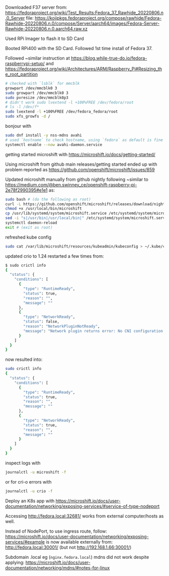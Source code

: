 
Downloaded F37 server from: https://fedoraproject.org/wiki/Test_Results:Fedora_37_Rawhide_20220806.n.0_Server
file: https://kojipkgs.fedoraproject.org/compose/rawhide/Fedora-Rawhide-20220806.n.0/compose/Server/aarch64/images/Fedora-Server-Rawhide-20220806.n.0.aarch64.raw.xz

Used RPi Imager
to flash it to SD Card

Booted RPi400 with the SD Card.
Followed 1st time install of Fedora 37.

Followed ~similar instruction at https://blog.while-true-do.io/fedora-raspberrypi-setup/
and https://fedoraproject.org/wiki/Architectures/ARM/Raspberry_Pi#Resizing_the_root_partition

```sh
# checked with `lsblk` for mmcblk
growpart /dev/mmcblk0 3
sudo growpart /dev/mmcblk0 3
sudo pvresize /dev/mmcblk0p3
# didn't work sudo lvextend -l +100%FREE /dev/fedora/root
# ls -l /dev/f*
sudo lvextend -l +100%FREE /dev/fedora_fedora/root
sudo xfs_growfs -d /
```

bonjour with

```sh
sudo dnf install -y nss-mdns avahi
# used `hostname` to check hostname, using `fedora` as default is fine for me.
systemctl enable --now avahi-daemon.service
```

getting started microshift with https://microshift.io/docs/getting-started/

Using microshift from github main releases/getting started ended up with problem reported as https://github.com/openshift/microshift/issues/859


Updated microshift manually from github nightly following ~similar to https://medium.com/@ben.swinney_ce/openshift-raspberry-pi-2e78f2990395#e1e1
as:
```sh
sudo bash # (do the following as root)
curl -L https://github.com/openshift/microshift/releases/download/nightly/microshift-linux-arm64 > /usr/local/bin/microshift
chmod +x /usr/local/bin/microshift
cp /usr/lib/systemd/system/microshift.service /etc/systemd/system/microshift.service
sed -i "s|/usr/bin|/usr/local/bin|" /etc/systemd/system/microshift.service
systemctl daemon-reload
exit # (exit as root)
```

refreshed kube config

```sh
sudo cat /var/lib/microshift/resources/kubeadmin/kubeconfig > ~/.kube/config
```

updated crio to 1.24
restarted a few times
from:

```sh
$ sudo crictl info
{
  "status": {
    "conditions": [
      {
        "type": "RuntimeReady",
        "status": true,
        "reason": "",
        "message": ""
      },
      {
        "type": "NetworkReady",
        "status": false,
        "reason": "NetworkPluginNotReady",
        "message": "Network plugin returns error: No CNI configuration file in /etc/cni/net.d/. Has your network provider started?"
      }
    ]
  }
}
```

now resulted into:
```sh
sudo crictl info
{
  "status": {
    "conditions": [
      {
        "type": "RuntimeReady",
        "status": true,
        "reason": "",
        "message": ""
      },
      {
        "type": "NetworkReady",
        "status": true,
        "reason": "",
        "message": ""
      }
    ]
  }
}
```

inspect logs with
```sh
journalctl -u microshift -f
```

or for cri-o errors with 
```sh
journalctl -u crio -f
```

Deploy an K8s app with https://microshift.io/docs/user-documentation/networking/exposing-services/#service-of-type-nodeport

Accessing http://fedora.local:32681/ works from external computer/hosts as well.

Instead of NodePort, to use ingress route, follow: https://microshift.io/docs/user-documentation/networking/exposing-services/#example
is now available externally from: http://fedora.local:30001/
(but not http://192.168.1.66:30001/)

Subdomain .local eg (`nginx.fedora.local`) mdns did not work despite applying: https://microshift.io/docs/user-documentation/networking/mdns/#notes-for-linux
